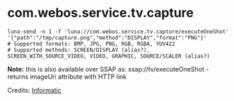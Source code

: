 # com.webos.service.tv.capture



```
luna-send -n 1 -f 'luna://com.webos.service.tv.capture/executeOneShot' '{"path":"/tmp/capture.png","method":"DISPLAY","format":"PNG"}'
# Supported formats: BMP, JPG, PNG, RGB, RGBA, YUV422
# Supported methods: SCREEN/DISPLAY (alias?), SCREEN_WITH_SOURCE_VIDEO, VIDEO, GRAPHIC, SOURCE/SCALER (alias?)
```

**Note:** this is also available over SSAP as: ssap://tv/executeOneShot - returns imageUri attribute with HTTP link

Credits: [Informatic](https://gist.github.com/Informatic/1983f2e501444cf1cbd182e50820d6c1)